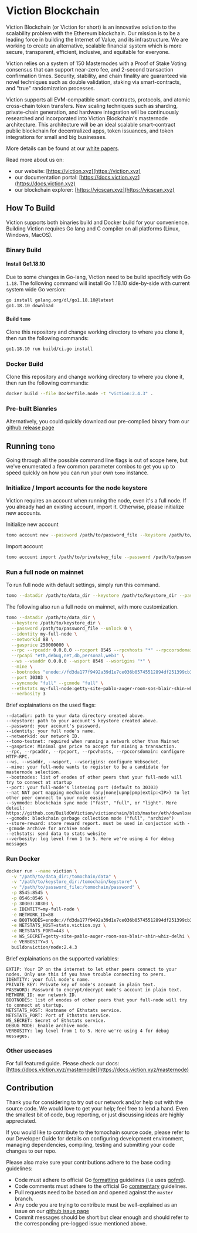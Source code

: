 # Viction Blockchain

Viction Blockchain (or Viction for short) is an innovative solution to the scalability problem with the Ethereum blockchain.
Our mission is to be a leading force in building the Internet of Value, and its infrastructure.
We are working to create an alternative, scalable financial system which is more secure, transparent, efficient, inclusive, and equitable for everyone.

Viction relies on a system of 150 Masternodes with a Proof of Stake Voting consensus that can support near-zero fee, and 2-second transaction confirmation times. Security, stability, and chain finality are guaranteed via novel techniques such as double validation, staking via smart-contracts, and "true" randomization processes.

Viction supports all EVM-compatible smart-contracts, protocols, and atomic cross-chain token transfers.
New scaling techniques such as sharding, private-chain generation, and hardware integration will be continuously researched and incorporated into Viction Blockchain's masternode architecture. This architecture will be an ideal scalable smart-contract public blockchain for decentralized apps, token issuances, and token integrations for small and big businesses.

More details can be found at our [white papers](https://docs.viction.xyz/whitepaper-and-research).

Read more about us on:

- our website: [https://viction.xyz](https://viction.xyz)
- our documentation portal: [https://docs.viction.xyz](https://docs.viction.xyz)
- our blockchain explorer: [https://vicscan.xyz](https://vicscan.xyz)

## How To Build

Viction supports both binaries build and Docker build for your convenience. Building Viction requires Go lang and C compiler on all platforms (Linux, Windows, MacOS).

### Binary Build

#### Install Go1.18.10

Due to some changes in Go-lang, Viction need to be build specificly with Go `1.18`. The following command will install Go 1.18.10 side-by-side with current system wide Go version:

```bash
go install golang.org/dl/go1.18.10@latest
go1.18.10 download
```

#### Build `tomo`

Clone this repository and change working directory to where you clone it, then run the following commands:

```bash
go1.18.10 run build/ci.go install
```

### Docker Build

Clone this repository and change working directory to where you clone it, then run the following commands:

```bash
docker build --file Dockerfile.node -t "viction:2.4.3" .
```

### Pre-built Bianries

Alternatively, you could quickly download our pre-complied binary from our [github release page](https://github.com/BuildOnViction/victionchain/releases)

## Running `tomo`

Going through all the possible command line flags is out of scope here, but we've enumerated a few common parameter combos to get you up to speed quickly on how you can run your own `tomo` instance.

### Initialize / Import accounts for the node keystore

Viction requires an account when running the node, even it's a full node. If you already had an existing account, import it. Otherwise, please initialize new accounts.

Initialize new account

```bash
tomo account new --password /path/to/password_file --keystore /path/to/keystore_dir
```

Import account

```bash
tomo account import /path/to/privatekey_file --password /path/to/password_file --keystore /path/to/keystore_dir
```

### Run a full node on mainnet

To run full node with default settings, simply run this command.

```bash
tomo --datadir /path/to/data_dir --keystore /path/to/keystore_dir --password /path/to/password_file --unlock 0
```

The following also run a full node on mainnet, with more customization.

```bash
tomo --datadir /path/to/data_dir \
  --keystore /path/to/keystore_dir \
  --password /path/to/password_file --unlock 0 \
  --identity my-full-node \
  --networkid 88 \
  --gasprice 250000000 \
  --rpc --rpcaddr 0.0.0.0 --rpcport 8545 --rpcvhosts "*" --rpccorsdomain "*" \
  --rpcapi "eth,debug,net,db,personal,web3" \
  --ws --wsaddr 0.0.0.0 --wsport 8546 --wsorigins "*" \
  --mine \
  --bootnodes "enode://fd3da177f9492a39d1e7ce036b05745512894df251399cb3ec565081cb8c6dfa1092af8fac27991e66b6af47e9cb42e02420cc89f8549de0ce513ee25ebffc3a@3.212.20.0:30303,enode://97f0ca95a653e3c44d5df2674e19e9324ea4bf4d47a46b1d8560f3ed4ea328f725acec3fcfcb37eb11706cf07da669e9688b091f1543f89b2425700a68bc8876@104.248.98.78:30301,enode://b72927f349f3a27b789d0ca615ffe3526f361665b496c80e7cc19dace78bd94785fdadc270054ab727dbb172d9e3113694600dd31b2558dd77ad85a869032dea@188.166.207.189:30301,enode://c8f2f0643527d4efffb8cb10ef9b6da4310c5ac9f2e988a7f85363e81d42f1793f64a9aa127dbaff56b1e8011f90fe9ff57fa02a36f73220da5ff81d8b8df351@104.248.98.60:30301" \
  --port 30303 \
  --syncmode "full" --gcmode "full" \
  --ethstats my-full-node:getty-site-pablo-auger-room-sos-blair-shin-whiz-delhi@stats.viction.xyz \
  --verbosity 3
```

Brief explainations on the used flags:

```text
--datadir: path to your data directory created above.
--keystore: path to your account's keystore created above.
--password: your account's password.
--identity: your full node's name.
--networkid: our network ID.
--tomo-testnet: required when running a network other than Mainnet
--gasprice: Minimal gas price to accept for mining a transaction.
--rpc, --rpcaddr, --rpcport, --rpcvhosts, --rpccorsdomain: configure HTTP-RPC.
--ws, --wsaddr, --wsport, --wsorigins: configure Websocket.
--mine: your full-node wants to register to be a candidate for masternode selection.
--bootnodes: list of enodes of other peers that your full-node will try to connect at startup
--port: your full-node's listening port (default to 30303)
--nat NAT port mapping mechanism (any|none|upnp|pmp|extip:<IP>) to let other peer connect to your node easier
--synmode: blockchain sync mode ("fast", "full", or "light". More detail: https://github.com/BuildOnViction/victionchain/blob/master/eth/downloader/modes.go#L24)
--gcmode: blockchain garbage collection mode ("full", "archive")
--store-reward: store reward report. must be used in conjuction with --gcmode archive for archive node
--ethstats: send data to stats website
--verbosity: log level from 1 to 5. Here we're using 4 for debug messages
```

### Run Docker

```bash
docker run --name viction \
  -v "/path/to/data_dir:/tomochain/data" \
  -v "/path/to/keystore_dir:/tomochain/keystore" \
  -v "/path/to/password_file:/tomochain/password" \
  -p 8545:8545 \
  -p 8546:8546 \
  -p 30303:30303 \
  -e IDENTITY=my-full-node \
  -e NETWORK_ID=88
  -e BOOTNODES=enode://fd3da177f9492a39d1e7ce036b05745512894df251399cb3ec565081cb8c6dfa1092af8fac27991e66b6af47e9cb42e02420cc89f8549de0ce513ee25ebffc3a@3.212.20.0:30303,enode://97f0ca95a653e3c44d5df2674e19e9324ea4bf4d47a46b1d8560f3ed4ea328f725acec3fcfcb37eb11706cf07da669e9688b091f1543f89b2425700a68bc8876@104.248.98.78:30301,enode://b72927f349f3a27b789d0ca615ffe3526f361665b496c80e7cc19dace78bd94785fdadc270054ab727dbb172d9e3113694600dd31b2558dd77ad85a869032dea@188.166.207.189:30301,enode://c8f2f0643527d4efffb8cb10ef9b6da4310c5ac9f2e988a7f85363e81d42f1793f64a9aa127dbaff56b1e8011f90fe9ff57fa02a36f73220da5ff81d8b8df351@104.248.98.60:30301 \
  -e NETSTATS_HOST=stats.viction.xyz \
  -e NETSTATS_PORT=443 \
  -e WS_SECRET=getty-site-pablo-auger-room-sos-blair-shin-whiz-delhi \
  -e VERBOSITY=3 \
  buildonviction/node:2.4.3
```

Brief explainations on the supported variables:

```text
EXTIP: Your IP on the internet to let other peers connect to your nodes. Only use this if you have trouble connecting to peers.
IDENTITY: your full node's name.
PRIVATE_KEY: Private key of node's account in plain text.
PASSWORD: Password to encrypt/decrypt node's account in plain text.
NETWORK_ID: our network ID.
BOOTNODES: list of enodes of other peers that your full-node will try to connect at startup.
NETSTATS_HOST: Hostname of Ethstats service.
NETSTATS_PORT: Port of Ethstats service.
WS_SECRET: Secret of Ethstats service.
DEBUG_MODE: Enable archive mode.
VERBOSITY: log level from 1 to 5. Here we're using 4 for debug messages.
```

### Other usecases

For full featured guide. Please check our docs: [https://docs.viction.xyz/masternode](https://docs.viction.xyz/masternode)

## Contribution

Thank you for considering to try out our network and/or help out with the source code.
We would love to get your help; feel free to lend a hand.
Even the smallest bit of code, bug reporting, or just discussing ideas are highly appreciated.

If you would like to contribute to the tomochain source code, please refer to our Developer Guide for details on configuring development environment, managing dependencies, compiling, testing and submitting your code changes to our repo.

Please also make sure your contributions adhere to the base coding guidelines:

- Code must adhere to official Go [formatting](https://golang.org/doc/effective_go.html#formatting) guidelines (i.e uses [gofmt](https://golang.org/cmd/gofmt/)).
- Code comments must adhere to the official Go [commentary](https://golang.org/doc/effective_go.html#commentary) guidelines.
- Pull requests need to be based on and opened against the `master` branch.
- Any code you are trying to contribute must be well-explained as an issue on our [github issue page](https://github.com/BuildOnViction/victionchain/issues)
- Commit messages should be short but clear enough and should refer to the corresponding pre-logged issue mentioned above.
